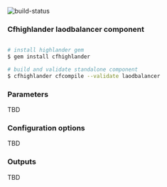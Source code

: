 ![build-status](https://travis-ci.com/theonestack/hl-component-ecs.svg?branch=master)

### Cfhighlander laodbalancer component

```bash

# install highlander gem
$ gem install cfhighlander 

# build and validate standalone component
$ cfhighlander cfcompile --validate laodbalancer

```


### Parameters

TBD

### Configuration options

TBD

### Outputs

TBD